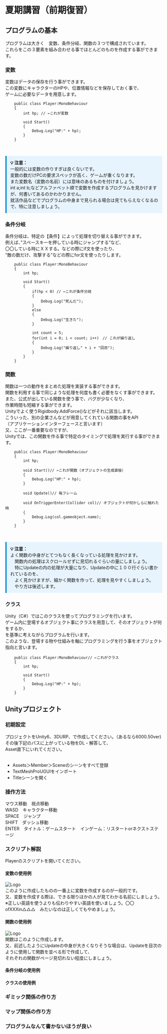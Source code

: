 ﻿# 夏期講習（前期復習）

## プログラムの基本
プログラムは大きく　変数、条件分岐、関数の３つで構成されています。<br>
これらをこの３要素を組み合わせる事でほとんどのものを作成する事ができます。<br>

### 変数
変数はデータの保存を行う事ができます。<br>
この変数にキャラクターのHPや、位置情報などを保存しておく事で、<br>
ゲームに必要なデータを用意します。<br>
```clike
	public class Player:MonoBehaviour
	{
		int hp; // ←これが変数

		void Start()
		{
			Debug.Log("HP:" + hp);
		}
	}
```
<br>
<div style="border-left: 5px solid #2d9cdb; background: #e8f4fd; padding: 0.8em; margin: 1em 0;">
  <strong>💡 注意：</strong><br>
  一般的には変数の作りすぎは良くないです。<br>
  変数の数だけPCの要求スペックが高く、ゲームが重くなります。<br>
  また変数名（変数の名前）には意味のあるものを付けましょう。<br>
  int a;int b;などアルファベット順で変数を作成するプログラムを見かけますが、何書いてあるのかわかりません。<br>
  就活作品などでプログラムの中身まで見られる場合は見てもらえなくなるので、特に注意しましょう。<br>
</div>


### 条件分岐
条件分岐は、特定の【条件】によって処理を切り替える事ができます。<br>
例えば、”スペースキーを押している時にジャンプする”など、<br>
〇〇している時にＸＸする。などの際にif文を使ったり、<br>
”敵の数だけ、攻撃する”などの際にfor文を使ったりします。<br>
```clike
	public class Player:MonoBehaviour
	{
		int hp; 

		void Start()
		{
			if(hp < 0) // ←これが条件分岐
			{
				Debug.Log("死んだ");
			}
			else
			{
				Debug.Log("生きた");
			}

			int count = 5;
			for(int i = 0; i < count; i++)　// これが繰り返し
			{
				Debug.Log("繰り返し" + i + "回目");
			}
		}
	}
```

###	関数
関数は一つの動作をまとめた処理を実装する事ができます。<br>
関数を利用する事で同じような処理を何度も書く必要をなくす事ができます。<br>
また、公式が出している関数を使う事で、バグが少なくなり、<br>
作業時間も短縮する事ができます。<br>
Unityでよく使うRigidbody.AddForce()などがそれに該当します。<br>
こういった、別の企業さんなどが用意してくれている関数の事をAPI<br>
（アプリケーションインターフェースと言います）<br>
又、ここが一番重要なのですが、<br>
Unityでは、この関数を作る事で特定のタイミングで処理を実行する事ができます。<br>
```clike
	public class Player:MonoBehaviour
	{
		int hp; 

		void Start()// ←これが関数（オブジェクトの生成直後）
		{
			Debug.Log("HP:" + hp);
		}

		void Update()// 毎フレーム

		void OnTriggerEnter(Collider col)// オブジェクトが何かしらに触れた時
		{
			Debug.Log(col.gameobject.name);
		}
	}
```
<br>
<div style="border-left: 5px solid #2d9cdb; background: #e8f4fd; padding: 0.8em; margin: 1em 0;">
  <strong>💡 注意：</strong><br>
  よく関数の中身がとてつもなく長くなっている処理を見かけます。<br>
　関数内の処理はスクロールせずに見切れるぐらいの量にしましょう。<br>
　特にUpdateの内の処理が大量になり、Updateの中に１００行ぐらい書かれているのを、<br>
　よく見かけますが、細かく関数を作って、処理を見やすくしましょう。<br>
　やり方は後述します。<br>
</div>

### クラス
Unity（C#）ではこのクラスを使ってプログラミングを行います。<br>
ゲーム内に登場するオブジェクト事にクラスを用意して、そのオブジェクトが何をするか、<br>
を基準に考えながらプログラムを行います。<br>
このような、登場する物や仕組みを軸にプログラミングを行う事をオブジェクト指向と言います。<br>
```clike
	public class Player:MonoBehaviour// ←これがクラス
	{
		int hp; 

		void Start()
		{
			Debug.Log("HP:" + hp);
		}
	}
```

## Unityプロジェクト
### 初期設定
プロジェクトをUnity6、3DURP、で作成してください。（あるなら6000.50ver)<br>
その後下記のパスに上がっている物をDL・解答して、<br>
Asset直下にいれてください。<br><br>
+ Assets＞Member＞Sceneのシーンをすべて登録<br>
+ TextMeshProUGUIをインポート<br>
+ Titleシーンを開く<br>
### 操作方法
マウス移動　視点移動<br>
WASD　キャラクター移動<br>
SPACE　ジャンプ<br>
SHIFT　ダッシュ移動<br>
ENTER　タイトル：ゲームスタート　インゲーム：リスタートorネクストステージ<br>
### スクリプト解説
Playerのスクリプトを開いてください。
#### 変数の使用例
![Logo](https://enable01010.github.io/MyWeb/Image/SummerPs/hensu.png ':height=500')<br>
このように作成したものの一番上に変数を作成するのが一般的です。<br>
又、変数を作成する際は、できる限りほかの人が見てわかる名前にしましょう。<br>
※正しい英語を使うよりも伝わりやすい英語を使いましょう。〇〇ofXXXin△△△　みたいなのは正しくてもやめましょう。<br>
#### 関数の使用例
![Logo](https://enable01010.github.io/MyWeb/Image/SummerPs/kansu.png ':height=500')<br>
関数はこのように作成します。<br>
又、前述したようにUpdateの中身が大きくなりそうな場合は、Updateを目次のように使用して関数を並べる形で作成して、<br>
それぞれの関数がページ見切れない程度にしましょう。<br>

#### 条件分岐の使用例
#### クラスの使用例
### ギミック関係の作り方
### マップ関係の作り方
### プログラムなんて書かないほうが良い

